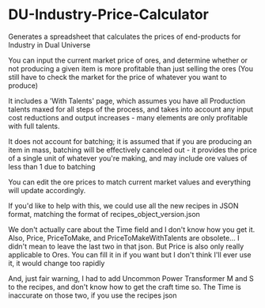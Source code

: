 # DU-Industry-Price-Calculator
Generates a spreadsheet that calculates the prices of end-products for Industry in Dual Universe

You can input the current market price of ores, and determine whether or not producing a given item is more profitable than just selling the ores (You still have to check the market for the price of whatever you want to produce)

It includes a 'With Talents' page, which assumes you have all Production talents maxed for all steps of the process, and takes into account any input cost reductions and output increases - many elements are only profitable with full talents.

It does not account for batching; it is assumed that if you are producing an item in mass, batching will be effectively canceled out - it provides the price of a single unit of whatever you're making, and may include ore values of less than 1 due to batching

You can edit the ore prices to match current market values and everything will update accordingly.



If you'd like to help with this, we could use all the new recipes in JSON format, matching the format of recipes_object_version.json

We don't actually care about the Time field and I don't know how you get it.  Also, Price, PriceToMake, and PriceToMakeWithTalents are obsolete... I didn't mean to leave the last two in that json.  But Price is also only really applicable to Ores.  You can fill it in if you want but I don't think I'll ever use it, it would change too rapidly

And, just fair warning, I had to add Uncommon Power Transformer M and S to the recipes, and don't know how to get the craft time so.  The Time is inaccurate on those two, if you use the recipes json
